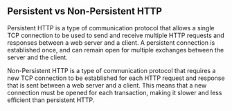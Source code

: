 ## Persistent vs Non-Persistent HTTP

Persistent HTTP is a type of communication protocol that allows a single TCP connection to be used to send and receive multiple HTTP requests and responses between a web server and a client. A persistent connection is established once, and can remain open for multiple exchanges between the server and the client.

Non-Persistent HTTP is a type of communication protocol that requires a new TCP connection to be established for each HTTP request and response that is sent between a web server and a client. This means that a new connection must be opened for each transaction, making it slower and less efficient than persistent HTTP.